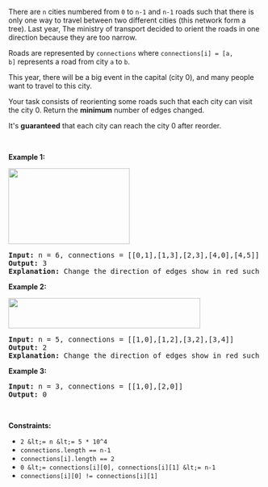 There are&nbsp;`` n ``&nbsp;cities numbered from&nbsp;`` 0 ``&nbsp;to&nbsp;`` n-1 `` and&nbsp;`` n-1 `` roads such that&nbsp;there is only one way to travel between two&nbsp;different cities (this network form a tree).&nbsp;Last year,&nbsp;The ministry of transport&nbsp;decided to orient the roads in one direction because they are too narrow.

Roads are represented by&nbsp;`` connections ``&nbsp;where&nbsp;`` connections[i] = [a, b] ``&nbsp;represents a&nbsp;road&nbsp;from city&nbsp;`` a ``&nbsp;to&nbsp;`` b ``.

This year, there will be a big event in the capital (city 0), and many people want to travel to this city.

Your task consists of reorienting&nbsp;some roads such that each city can visit the city&nbsp;0. Return the __minimum__ number of edges changed.

It's __guaranteed__ that each city can reach the city 0 after reorder.

&nbsp;

__Example 1:__

<strong><img alt="" src="https://assets.leetcode.com/uploads/2020/05/13/sample_1_1819.png" style="width: 240px; height: 150px;"/></strong>

<pre>
<strong>Input:</strong> n = 6, connections = [[0,1],[1,3],[2,3],[4,0],[4,5]]
<strong>Output:</strong> 3
<strong>Explanation: </strong>Change the direction of edges show in red such that each node can reach the node 0 (capital).</pre>

__Example 2:__

<strong><img alt="" src="https://assets.leetcode.com/uploads/2020/05/13/sample_2_1819.png" style="width: 380px; height: 60px;"/></strong>

<pre>
<strong>Input:</strong> n = 5, connections = [[1,0],[1,2],[3,2],[3,4]]
<strong>Output:</strong> 2
<strong>Explanation: </strong>Change the direction of edges show in red such that each node can reach the node 0 (capital).</pre>

__Example 3:__

<pre>
<strong>Input:</strong> n = 3, connections = [[1,0],[2,0]]
<strong>Output:</strong> 0
</pre>

&nbsp;

__Constraints:__

*   `` 2 &lt;= n &lt;= 5 * 10^4 ``
*   `` connections.length == n-1 ``
*   `` connections[i].length == 2 ``
*   `` 0 &lt;= connections[i][0], connections[i][1] &lt;= n-1 ``
*   `` connections[i][0] != connections[i][1] ``